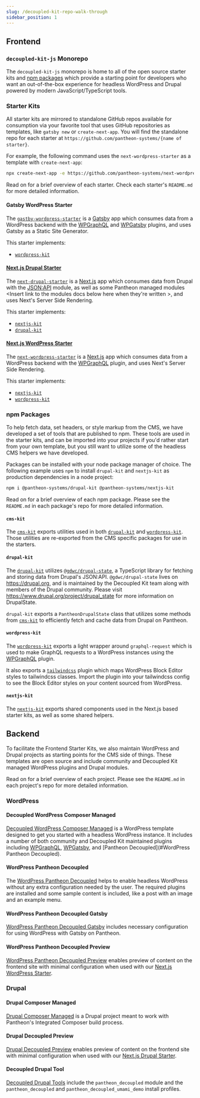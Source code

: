 ```yaml
---
slug: /decoupled-kit-repo-walk-through
sidebar_position: 1
---
```

## Frontend
### `decoupled-kit-js` Monorepo
The `decoupled-kit-js` monorepo is home to all of the open source starter kits and [npm packages](https://www.npmjs.com/search?q=@pantheon-systems/*-kit) which provide a starting point for developers who want an out-of-the-box experience for headless WordPress and Drupal powered by modern JavaScript/TypeScript tools.

### Starter Kits
All starter kits are mirrored to standalone GitHub repos available for consumption via your favorite tool that uses GitHub repositories as templates, like `gatsby new` or `create-next-app`. You will find the standalone repo for each starter at `https://github.com/pantheon-systems/{name of starter}`.

For example, the following command uses the `next-wordpress-starter` as a template with `create-next-app`:

 ```bash
npx create-next-app -e https://github.com/pantheon-systems/next-wordpress-starter

```
Read on for a brief overview of each starter. Check each starter's `README.md` for more detailed information.

#### Gatsby WordPress Starter

The [`gastby-wordpress-starter`](https://github.com/pantheon-systems/gatsby-wordpress-starter) is a [Gatsby](https://v4.gatsbyjs.com/docs/) app which consumes data from a WordPress backend with the [WPGraphQL](https://wordpress.org/plugins/wp-graphql/) and [WPGatsby](https://wordpress.org/plugins/wp-gatsby/) plugins, and uses Gatsby as a Static Site Generator. 

This starter implements:
- [`wordpress-kit`](#wordpress-kit)

#### [Next.js Drupal Starter](#next-drupal-starter)

The [`next-drupal-starter`](https://github.com/pantheon-systems/next-drupal-starter) is a [Next.js](https://nextjs.org/docs) app which consumes data from Drupal with the [JSON:API](https://www.drupal.org/project/jsonapi) module, as well as some Pantheon managed modules \<Insert link to the modules docs below here when they're written \>, and uses Next's Server Side Rendering.

This starter implements:
- [`nextjs-kit`](#nextjs-kit)
- [`drupal-kit`](#drupal-kit)

#### [Next.js WordPress Starter](#next-wordpress-starter)

The [`next-wordpress-starter`](https://github.com/pantheon-systems/next-wordpress-starter) is a [Next.js](https://nextjs.org/docs) app which consumes data from a WordPress backend with the [WPGraphQL](https://wordpress.org/plugins/wp-graphql/) plugin, and uses Next's Server Side Rendering.

This starter implements:
- [`nextjs-kit`](#nextjs-kit)
- [`wordpress-kit`](#wordpress-kit)

### npm Packages

To help fetch data, set headers, or style markup from the CMS, we have developed a set of tools that are published to npm. These tools are used in the starter kits, and can be imported into your projects if you'd rather start from your own template, but you still want to utilize some of the headless CMS helpers we have developed.

Packages can be installed with your node package manager of choice. The following example uses `npm` to install `drupal-kit` and `nextjs-kit` as production dependencies in a node project:

```bash
npm i @pantheon-systems/drupal-kit @pantheon-systems/nextjs-kit
```

Read on for a brief overview of each npm package. Please see the `README.md` in each package's repo for more detailed information.
#### `cms-kit`

The [`cms-kit`](https://www.npmjs.com/package/@pantheon-systems/cms-kit) exports utilities used in both [`drupal-kit`](#drupal-kit) and [`wordpress-kit`](#wordpress-kit). Those utilities are re-exported from the CMS specific packages for use in the starters.

#### `drupal-kit`
The [`drupal-kit`](https://www.npmjs.com/package/@pantheon-systems/drupal-kit) utilizes [`@gdwc/drupal-state`](https://www.drupal.org/project/drupal_state), a TypeScript library for fetching and storing data from Drupal's JSON:API.  `@gdwc/drupal-state` lives on https://drupal.org, and is maintained by the Decoupled Kit team along with members of the Drupal community. Please visit https://www.drupal.org/project/drupal_state for more information on DrupalState.

`drupal-kit` exports a `PantheonDrupalState` class that utilizes some methods from [`cms-kit`](#cms-kit) to efficiently fetch and cache data from Drupal on Pantheon.

#### `wordpress-kit`

The [`wordpress-kit`](https://www.npmjs.com/package/@pantheon-systems/wordpress-kit) exports a light wrapper around `graphql-request` which is used to make GraphQL requests to a WordPress instances using the [WPGraphQL](https://wordpress.org/plugins/wp-graphql/) plugin.

It also exports a [`tailwindcss`](https://tailwindcss.com/) plugin which maps WordPress Block Editor styles to tailwindcss classes. Import the plugin into your tailwindcss config to see the Block Editor styles on your content sourced from WordPress.


#### `nextjs-kit`

The [`nextjs-kit`](https://www.npmjs.com/package/@pantheon-systems/nextjs-kit) exports shared components used in the Next.js based starter kits, as well as some shared helpers.

## Backend

To facilitate the Frontend Starter Kits, we also maintain WordPress and Drupal projects as starting points for the CMS side of things. These templates are open source and include community and Decoupled Kit managed WordPress plugins and Drupal modules.

Read on for a brief overview of each project. Please see the `README.md` in each project's repo for more detailed information.

### WordPress
#### Decoupled WordPress Composer Managed

[Decoupled WordPress Composer Managed](https://github.com/pantheon-upstreams/decoupled-wordpress-composer-managed) is a WordPress template designed to get you started with a headless WordPress instance. It includes a number of both community and Decoupled Kit maintained plugins including  [WPGraphQL](https://wordpress.org/plugins/wp-graphql/), [WPGatsby](https://wordpress.org/plugins/wp-gatsby/), and [Pantheon Decoupled](#WordPress Pantheon Decoupled).

#### WordPress Pantheon Decoupled

The [WordPress Pantheon Decoupled](https://github.com/pantheon-systems/wp-pantheon-decoupled) helps to enable headless WordPress without any extra configuration needed by the user. The required plugins are installed and some sample content is included, like a post with an image and an example menu.

#### WordPress Pantheon Decoupled Gatsby

[WordPress Pantheon Decoupled Gatsby](https://github.com/pantheon-systems/wp-pantheon-decoupled-gatsby) includes necessary configuration for using WordPress with Gatsby on Pantheon.

#### WordPress Pantheon Decoupled Preview
[WordPress Pantheon Decoupled Preview](https://github.com/pantheon-systems/wp-decoupled-preview) enables preview of content on the frontend site with minimal configuration when used with our [Next.js WordPress Starter](#next-wordpress-starter).

### Drupal
#### Drupal Composer Managed
[Drupal Composer Managed](https://github.com/pantheon-systems/drupal-composer-managed) is a Drupal project meant to work with Pantheon's Integrated Composer build process.


#### Drupal Decoupled Preview
[Drupal Decoupled Preview](https://github.com/pantheon-systems/decoupled_preview) enables preview of content on the frontend site with minimal configuration when used with our [Next.js Drupal Starter](#next-drupal-starter).

#### Decoupled Drupal Tool


[Decoupled Drupal Tools](https://github.com/pantheon-systems/decoupled-drupal-tools) include the `pantheon_decoupled` module and the `pantheon_decoupled` and `pantheon_decoupled_umami_demo` install profiles.

